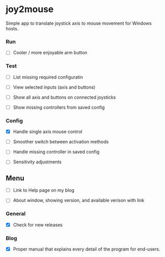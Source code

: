 # joy2mouse
Simple app to translate joystick axis to mouse movement for Windows hosts.

### Run
- [ ] Cooler / more enjoyable arm button

### Test
- [ ] List missing required configuratin
- [ ] View selected inputs (axis and buttons)
- [ ] Show all axis and buttons on connected joysticks
- [ ] Show missing controllers from saved config


### Config
- [x] Handle single axis mouse control
- [ ] Smoother switch between activation methods
- [ ] Handle missing controller in saved config
- [ ] Sensitivity adjustments


## Menu
- [ ] Link to Help page on my blog
- [ ] About window, showing version, and available verison with link


### General
- [X] Check for new releases


### Blog
- [X] Proper manual that explains every detail of the program for end-users.




